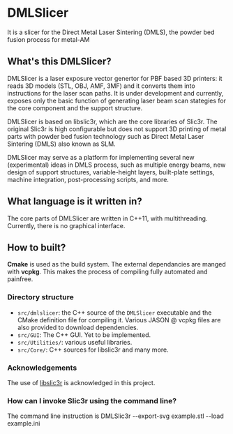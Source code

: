 # DMLSlicer
It is a slicer for the Direct Metal Laser Sintering (DMLS),  the powder bed fusion process for metal-AM

## What's this DMLSlicer?
DMLSlicer  is  a laser exposure vector genertor  for PBF based 3D printers: it reads 3D models (STL, OBJ, AMF, 3MF) and it converts them into instructions for the laser scan paths. It is under development and currently, exposes only the basic function of generating laser beam scan stategies for the core component and the support structure.

DMLSlicer is based on libslic3r, which are the core libraries of Slic3r.  The original Slic3r is  high configurable but does not support 3D printing of metal parts with powder bed fusion technology such as Direct Metal Laser Sintering (DMLS) also known as SLM. 

DMLSlicer may serve as  a platform for implementing several new (experimental) ideas in DMLS process, such as multiple energy beams, new design of support structures, variable-height layers, built-plate  settings, machine integration, post-processing scripts, and more. 

## What language is it written in?
The core parts of DMLSlicer  are written in C++11, with multithreading. Currently, there is no  graphical interface.

## How to built?
**Cmake**  is used as the build system. The external dependancies are manged with  **vcpkg**. This makes the process of compiling fully automated and painfree.

### Directory structure


* `src/dmlslicer`: the C++ source of the `DMLSlicer` executable and the CMake definition file for compiling it. Various JASON @ vcpkg files are also provided to download dependencies.
* `src/GUI`: The C++ GUI. Yet to be implemented.
* `src/Utilities/`: various useful libraries.
* `src/Core/`: C++ sources for libslic3r and many more.

### Acknowledgements

The use of   [libslic3r](https://manual.slic3r.org/libslic3r-doc/)  is acknowledged in this project.


### How can I invoke Slic3r using the command line?

The command line  instruction is     DMLSlic3r --export-svg  example.stl --load  example.ini 

